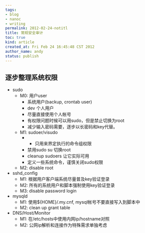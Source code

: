 ```yaml
---
tags:
- blog
- nanoc
- writing
permalink: 2012-02-24-notitl
title: 常规安全审计
toc: true
kind: article
created_at: Fri Feb 24 16:45:48 CST 2012
author_name: andy
status: publish
---
```


## 逐步整理系统权限
* sudo
  * M0: 用户user
      - 系统用户(backup, crontab user)
      - dev 个人用户
      * 尽量直接使用个人帐号
      * 有权限问题时候可以用sudo，但是禁止切换为root
      * 减少输入密码需要，逐步以长密码和key代替。
  * M1: sudoer/visudo
    * - 只用来界定执行的命令组权限
    * 禁用sudo su 切换root
    * cleanup sudoers 让它实际可用
    * 定义一些系统命令，谨慎关闭sudo权限
  * M2: disable root
* sshd_config
  * M1: 根据用户客户端系统尽量普及key验证登录
  * M2: 所有的系统用户和脚本强制使用key验证登录 
  * M3: disable password login
* mysqld
  * M1: 使用${HOME}/.my.cnf, mysql帐号不要直接写入到脚本中
  * M2: clean up grant table
* DNS/Host/Monitor
  * M1: 在/etc/hosts中使用内网ip/hostname对照
  * M2: 公网ip解析和连接作为特殊需求单独考虑
